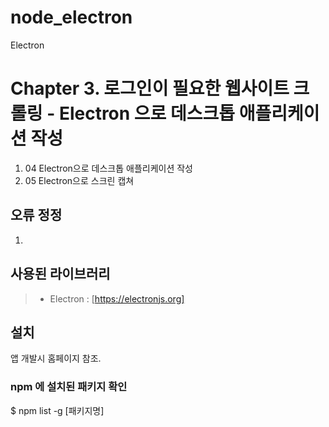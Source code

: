 # node_electron
Electron

Chapter 3. 로그인이 필요한 웹사이트 크롤링 - Electron 으로 데스크톱 애플리케이션 작성
============
1. 04 Electron으로 데스크톱 애플리케이션 작성
1. 05 Electron으로 스크린 캡쳐

## 오류 정정
1. 

## 사용된 라이브러리
> - Electron : [https://electronjs.org]

## 설치
앱 개발시 홈페이지 참조.

### npm 에 설치된 패키지 확인
$ npm list -g [패키지명]